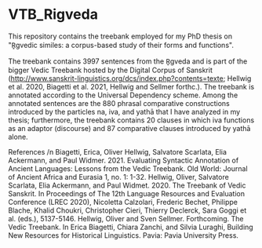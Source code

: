 # VTB_Rigveda
This repository contains the treebank employed for my PhD thesis on "R̥gvedic similes: a corpus-based study of their forms and functions".

The treebank contains 3997 sentences from the R̥gveda and is part of the bigger Vedic Treebank hosted by the Digital Corpus of Sanskrit (http://www.sanskrit-linguistics.org/dcs/index.php?contents=texte; Hellwig et al. 2020, Biagetti et al. 2021, Hellwig and Sellmer forthc.). The treebank is annotated according to the Universal Dependency scheme.
Among the annotated sentences are the 880 phrasal comparative constructions introduced by the particles na, iva, and yathā that I have analyzed in my thesis; furthermore, the treebank contains 20 clauses in which iva functions as an adaptor (discourse) and 87 comparative clauses introduced by yathā alone.

References /n
Biagetti, Erica, Oliver Hellwig, Salvatore Scarlata, Elia Ackermann, and Paul Widmer. 2021. Evaluating Syntactic Annotation of Ancient Languages: Lessons from the Vedic Treebank. Old World: Journal of Ancient Africa and Eurasia 1, no. 1: 1-32.
Hellwig, Oliver, Salvatore Scarlata, Elia Ackermann, and Paul Widmet. 2020. The Treebank of Vedic Sanskrit. In Proceedings of The 12th Language Resources and Evaluation Conference (LREC 2020), Nicoletta Calzolari, Frederic Bechet, Philippe Blache, Khalid Choukri, Christopher Cieri, Thierry Declerck, Sara Goggi et al. (eds.), 5137-5146.
Hellwig, Oliver and Sven Sellmer. Forthcoming. The Vedic Treebank. In Erica Biagetti, Chiara Zanchi, and Silvia Luraghi, Building New Resources for Historical Linguistics. Pavia: Pavia University Press.
